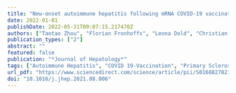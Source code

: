 ```yaml
---
title: "New-onset autoimmune hepatitis following mRNA COVID-19 vaccination in a 36-year-old woman with primary sclerosing cholangitis – should we be more vigilant?"
date: 2022-01-01
publishDate: 2022-05-31T09:07:15.217470Z
authors: ["Taotao Zhou", "Florian Fronhoffs", "Leona Dold", "Christian P. Strassburg", "Tobias J. Weismüller"]
publication_types: ["2"]
abstract: ""
featured: false
publication: "*Journal of Hepatology*"
tags: ["Autoimmune Hepatitis", "COVID 19-Vaccination", "Primary Sclerosing Cholangitis"]
url_pdf: "https://www.sciencedirect.com/science/article/pii/S0168827821020006"
doi: "10.1016/j.jhep.2021.08.006"
---
```


